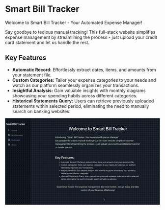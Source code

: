 # Smart Bill Tracker

Welcome to Smart Bill Tracker - Your Automated Expense Manager!

Say goodbye to tedious manual tracking! This full-stack website simplifies expense management by streamlining the process - just upload your credit card statement and let us handle the rest.

## Key Features

- **Automatic Record:** Effortlessly extract dates, items, and amounts from your statement file.
- **Custom Categories:** Tailor your expense categories to your needs and watch as our platform seamlessly organizes your transactions.
- **Insightful Analysis:** Gain valuable insights with monthly diagrams showcasing your spending habits across different categories.
- **Historical Statements Query:** Users can retrieve previously uploaded statements within selected period, eliminating the need to manually search on banking websites.


![demo](demo/demo-recording.gif)

